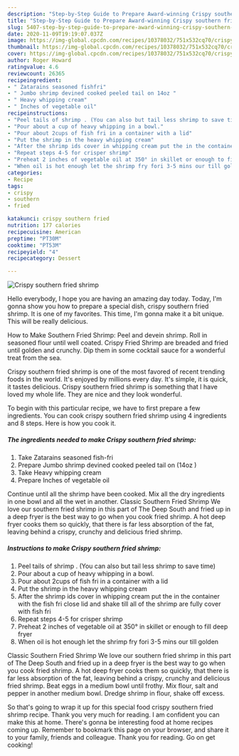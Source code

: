 ```yaml
---
description: "Step-by-Step Guide to Prepare Award-winning Crispy southern fried shrimp"
title: "Step-by-Step Guide to Prepare Award-winning Crispy southern fried shrimp"
slug: 5407-step-by-step-guide-to-prepare-award-winning-crispy-southern-fried-shrimp
date: 2020-11-09T19:19:07.037Z
image: https://img-global.cpcdn.com/recipes/10378032/751x532cq70/crispy-southern-fried-shrimp-recipe-main-photo.jpg
thumbnail: https://img-global.cpcdn.com/recipes/10378032/751x532cq70/crispy-southern-fried-shrimp-recipe-main-photo.jpg
cover: https://img-global.cpcdn.com/recipes/10378032/751x532cq70/crispy-southern-fried-shrimp-recipe-main-photo.jpg
author: Roger Howard
ratingvalue: 4.6
reviewcount: 26365
recipeingredient:
- " Zatarains seasoned fishfri"
- " Jumbo shrimp devined cooked peeled tail on 14oz "
- " Heavy whipping cream"
- " Inches of vegetable oil"
recipeinstructions:
- "Peel tails of shrimp . (You can also but tail less shrimp to save time)"
- "Pour about a cup of heavy whipping in a bowl."
- "Pour about 2cups of fish fri in a container with a lid"
- "Put the shrimp in the heavy whipping cream"
- "After the shrimp ids cover in whipping cream put the in the container with the fish fri close lid and shake till all of the shrimp are fully cover with fish fri"
- "Repeat steps 4-5 for crisper shrimp"
- "Preheat 2 inches of vegetable oil at 350° in skillet or enough to fill deep fryer"
- "When oil is hot enough let the shrimp fry fori 3-5 mins our till golden"
categories:
- Recipe
tags:
- crispy
- southern
- fried

katakunci: crispy southern fried 
nutrition: 177 calories
recipecuisine: American
preptime: "PT30M"
cooktime: "PT53M"
recipeyield: "4"
recipecategory: Dessert

---
```



![Crispy southern fried shrimp](https://img-global.cpcdn.com/recipes/10378032/751x532cq70/crispy-southern-fried-shrimp-recipe-main-photo.jpg)

Hello everybody, I hope you are having an amazing day today. Today, I'm gonna show you how to prepare a special dish, crispy southern fried shrimp. It is one of my favorites. This time, I'm gonna make it a bit unique. This will be really delicious.

How to Make Southern Fried Shrimp: Peel and devein shrimp. Roll in seasoned flour until well coated. Crispy Fried Shrimp are breaded and fried until golden and crunchy. Dip them in some cocktail sauce for a wonderful treat from the sea.

Crispy southern fried shrimp is one of the most favored of recent trending foods in the world. It's enjoyed by millions every day. It's simple, it is quick, it tastes delicious. Crispy southern fried shrimp is something that I have loved my whole life. They are nice and they look wonderful.


To begin with this particular recipe, we have to first prepare a few ingredients. You can cook crispy southern fried shrimp using 4 ingredients and 8 steps. Here is how you cook it.

<!--inarticleads1-->

##### The ingredients needed to make Crispy southern fried shrimp:

1. Take  Zatarains seasoned fish-fri
1. Prepare  Jumbo shrimp devined cooked peeled tail on (14oz )
1. Take  Heavy whipping cream
1. Prepare  Inches of vegetable oil


Continue until all the shrimp have been cooked. Mix all the dry ingredients in one bowl and all the wet in another. Classic Southern Fried Shrimp We love our southern fried shrimp in this part of The Deep South and fried up in a deep fryer is the best way to go when you cook fried shrimp. A hot deep fryer cooks them so quickly, that there is far less absorption of the fat, leaving behind a crispy, crunchy and delicious fried shrimp. 

<!--inarticleads2-->

##### Instructions to make Crispy southern fried shrimp:

1. Peel tails of shrimp . (You can also but tail less shrimp to save time)
1. Pour about a cup of heavy whipping in a bowl.
1. Pour about 2cups of fish fri in a container with a lid
1. Put the shrimp in the heavy whipping cream
1. After the shrimp ids cover in whipping cream put the in the container with the fish fri close lid and shake till all of the shrimp are fully cover with fish fri
1. Repeat steps 4-5 for crisper shrimp
1. Preheat 2 inches of vegetable oil at 350° in skillet or enough to fill deep fryer
1. When oil is hot enough let the shrimp fry fori 3-5 mins our till golden


Classic Southern Fried Shrimp We love our southern fried shrimp in this part of The Deep South and fried up in a deep fryer is the best way to go when you cook fried shrimp. A hot deep fryer cooks them so quickly, that there is far less absorption of the fat, leaving behind a crispy, crunchy and delicious fried shrimp. Beat eggs in a medium bowl until frothy. Mix flour, salt and pepper in another medium bowl. Dredge shrimp in flour, shake off excess. 

So that's going to wrap it up for this special food crispy southern fried shrimp recipe. Thank you very much for reading. I am confident you can make this at home. There's gonna be interesting food at home recipes coming up. Remember to bookmark this page on your browser, and share it to your family, friends and colleague. Thank you for reading. Go on get cooking!
